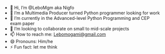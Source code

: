 - 👋 Hi, I’m @LeboMgm aka Nigfo
- 👀 I’m a Multimedia Producer turned Python programmer looking for work
- 🌱 I’m currently in the Advanced-level Python Programming and CEP exam paper
- 💞️ I’m looking to collaborate on small to mid-scale projects
- 📫 How to reach me: Lebomogami@gmail.com
- 😄 Pronouns: Him/he
- ⚡ Fun fact: let me think 

<!---
LeboMgm/LeboMgm is a ✨ special ✨ repository because its `README.md` (this file) appears on your GitHub profile.
You can click the Preview link to take a look at your changes.
--->
